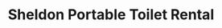 ---
title: "Sheldon Portable Toilet Rental"
url: /cookeville/sheldon-portable-toilet-rental/
shop: Mieten
---